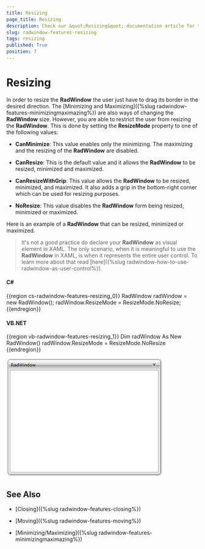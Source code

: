 ```yaml
---
title: Resizing
page_title: Resizing
description: Check our &quot;Resizing&quot; documentation article for the RadWindow {{ site.framework_name }} control.
slug: radwindow-features-resizing
tags: resizing
published: True
position: 7
---
```


# Resizing

In order to resize the __RadWindow__ the user just have to drag its border in the desired direction. The [Minimizing and Maximizing]({%slug radwindow-features-minimizingmaximazing%}) are also ways of changing the __RadWindow__ size. However, you are able to restrict the user from resizing the __RadWindow__. This is done by setting the __ResizeMode__ property to one of the following values:

* __CanMinimize__: This value enables only the minimizing. The maximizing and the resizing of the __RadWindow__ are disabled.

* __CanResize__: This is the default value and it allows the __RadWindow__ to be resized, minimized and maximized.

* __CanResizeWithGrip__: This value allows the __RadWindow__ to be resized, minimized, and maximized. It also adds a grip in the bottom-right corner which can be used for resizing purposes.

* __NoResize__: This value disables the __RadWindow__ form being resized, minimized or maximized.

Here is an example of a __RadWindow__ that can be resized, minimized or maximized.

>It's not a good practice do declare your __RadWindow__ as visual element in XAML. The only scenario, when it is meaningful to use the __RadWindow__ in XAML, is when it represents the entire user control. To learn more about that read [here]({%slug radwindow-how-to-use-radwindow-as-user-control%}).

#### __C#__

{{region cs-radwindow-features-resizing_0}}
	RadWindow radWindow = new RadWindow();
	radWindow.ResizeMode = ResizeMode.NoResize;
{{endregion}}

#### __VB.NET__

{{region vb-radwindow-features-resizing_1}}
	Dim radWindow As New RadWindow()
	radWindow.ResizeMode = ResizeMode.NoResize
{{endregion}}

![](images/RadWindow_Features_Resizing_01.png)

## See Also

 * [Closing]({%slug radwindow-features-closing%})

 * [Moving]({%slug radwindow-features-moving%})

 * [Minimizing/Maximizing]({%slug radwindow-features-minimizingmaximazing%})

